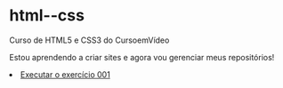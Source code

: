 # html--css
 Curso de HTML5 e CSS3 do CursoemVídeo

 Estou aprendendo a criar sites e agora vou gerenciar meus repositórios!

<li><a href="https://marcelmenezesr.github.io/html--css/exercícios/ex001/index.html">Executar o exercício 001</a></li>